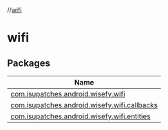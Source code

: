 //[wifi](index.md)

# wifi

## Packages

| Name |
|---|
| [com.isupatches.android.wisefy.wifi](wifi/com.isupatches.android.wisefy.wifi/index.md) |
| [com.isupatches.android.wisefy.wifi.callbacks](wifi/com.isupatches.android.wisefy.wifi.callbacks/index.md) |
| [com.isupatches.android.wisefy.wifi.entities](wifi/com.isupatches.android.wisefy.wifi.entities/index.md) |
